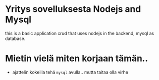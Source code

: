 # Yritys sovelluksesta Nodejs and Mysql
this is a basic application crud that uses nodejs in the backend, mysql as database.

# Mietin vielä miten korjaan tämän..
- ajattelin kokeilla tehä `mysql` avulla.. mutta taitaa olla virhe 


